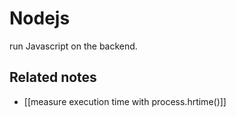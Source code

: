 # Nodejs

run Javascript on the backend. 

## Related notes
- [[measure execution time with process.hrtime()]]